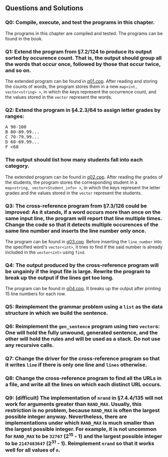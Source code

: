 ## Questions and Solutions

### Q0: Compile, execute, and test the programs in this chapter.
The programs in this chapter are compiled and tested. The programs can be found in the book.

### Q1: Extend the program from §7.2/124 to produce its output sorted by occurence count. That is, the output should group all the words that occur once, followed by those that occur twice, and so on.
The extended program can be found in [q01.cpp](./q01.cpp). After reading and storing the counts of words, the program stores them in a new `map<int, vector<string> >`, in which the keys represent the occurrence count, and the values stored in the `vector` represent the words.

### Q2: Extend the program in §4.2.3/64 to assign letter grades by ranges:
<pre>
A 90-100
B 80-89.99...
C 70-79.99...
D 60-69.99...
F <60
</pre>
### The output should list how many students fall into each category.
The extended program can be found in [q02.cpp](./q02.cpp). After reading the grades of the students, the program stores the corresponding student in a `map<string, vector<Student_info> >`, in which the keys represent the letter grades and the values stored in the `vector` represent the students.

### Q3: The cross-reference program from §7.3/126 could be improved: As it stands, if a word occurs more than once on the same input line, the program will report that line multiple times. Change the code so that it detects multiple occurences of the same line number and inserts the line number only once.
The program can be found in [q03.cpp](./q03.cpp). Before inserting the `line_number` into the specified word's `vector<int>`, it tries to find if the said number is already included in the `vector<int>` using `find`.

### Q4: The output produced by the cross-reference program will be ungainly if the input file is large. Rewrite the program to break up the output if the lines get too long.
The program can be found in [q04.cpp](./q04.cpp). It breaks up the output after printing 15 line numbers for each row.

### Q5: Reimplement the grammar problem using a `list` as the data structure in which we build the sentence.

### Q6: Reimplement the `gen_sentence` program using two `vector`s: One will hold the fully unwound, generated sentence, and the other will hold the rules and will be used as a stack. Do not use any recursive calls.

### Q7: Change the driver for the cross-reference program so that it writes `line` if there is only one line and `lines` otherwise.

### Q8: Change the cross-reference program to find all the URLs in a file, and write all the lines on which each distinct URL occurs.

### Q9: (difficult) The implementation of `nrand` in §7.4.4/135 will not work for arguments greater than `RAND_MAX`. Usually, this restriction is no problem, because `RAND_MAX` is often the largest possible integer anyway. Nevertheless, there are implementations under which `RAND_MAX` is much smaller than the largest possible integer. For example, it is not uncommon for `RAND_MAX` to be `32767` (2<sup>15</sup> - 1) and the largest possible integer to be `2147483647` (2<sup>31</sup> - 1). Reimplement `nrand` so that it works well for all values of `n`.